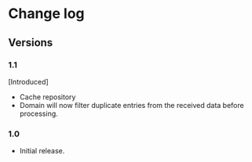 # Change log

## Versions

### 1.1

[Introduced]

* Cache repository
* Domain will now filter duplicate entries from the received data before processing.

### 1.0

* Initial release.
